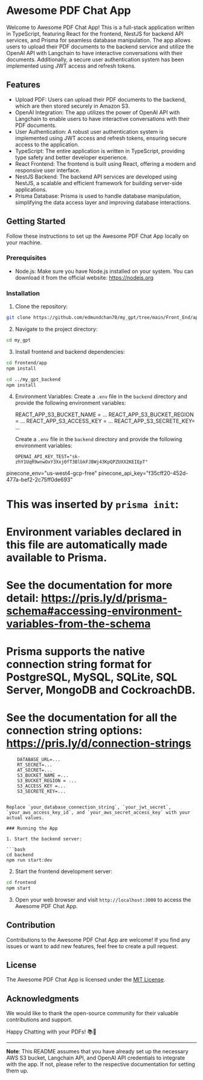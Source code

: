 # Awesome PDF Chat App

Welcome to Awesome PDF Chat App! This is a full-stack application written in TypeScript, featuring React for the frontend, NestJS for backend API services, and Prisma for seamless database manipulation. The app allows users to upload their PDF documents to the backend service and utilize the OpenAI API with Langchain to have interactive conversations with their documents. Additionally, a secure user authentication system has been implemented using JWT access and refresh tokens.

## Features

- Upload PDF: Users can upload their PDF documents to the backend, which are then stored securely in Amazon S3.
- OpenAI Integration: The app utilizes the power of OpenAI API with Langchain to enable users to have interactive conversations with their PDF documents.
- User Authentication: A robust user authentication system is implemented using JWT access and refresh tokens, ensuring secure access to the application.
- TypeScript: The entire application is written in TypeScript, providing type safety and better developer experience.
- React Frontend: The frontend is built using React, offering a modern and responsive user interface.
- NestJS Backend: The backend API services are developed using NestJS, a scalable and efficient framework for building server-side applications.
- Prisma Database: Prisma is used to handle database manipulation, simplifying the data access layer and improving database interactions.

## Getting Started

Follow these instructions to set up the Awesome PDF Chat App locally on your machine.

### Prerequisites

- Node.js: Make sure you have Node.js installed on your system. You can download it from the official website: https://nodejs.org

### Installation

1. Clone the repository:

```bash
git clone https://github.com/edmundchan70/my_gpt/tree/main/Front_End/app
```

2. Navigate to the project directory:

```bash
cd my_gpt
```

3. Install frontend and backend dependencies:

```bash
cd frontend/app
npm install

cd ../my_gpt_backend
npm install
```

4. Environment Variables:
    Create a `.env` file in the `backend` directory and provide the following environment variables:  
     
    REACT_APP_S3_BUCKET_NAME = ...
    REACT_APP_S3_BUCKET_REGION = ...
    REACT_APP_S3_ACCESS_KEY = ...
    REACT_APP_S3_SECRETE_KEY= ...

   Create a `.env` file in the `backend` directory and provide the following environment variables:

   ```plaintext
   OPENAI_API_KEY_TEST="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"
pinecone_env="us-west4-gcp-free"
pinecone_api_key="f35cff20-452d-477a-bef2-2c75ff0de693"

# This was inserted by `prisma init`:
# Environment variables declared in this file are automatically made available to Prisma.
# See the documentation for more detail: https://pris.ly/d/prisma-schema#accessing-environment-variables-from-the-schema

# Prisma supports the native connection string format for PostgreSQL, MySQL, SQLite, SQL Server, MongoDB and CockroachDB.
# See the documentation for all the connection string options: https://pris.ly/d/connection-strings

        DATABASE_URL=...
        RT_SECRET=...
        AT_SECRET=...
        S3_BUCKET_NAME =...
        S3_BUCKET_REGION = ...
        S3_ACCESS_KEY =...
        S3_SECRETE_KEY=...

   ```

   Replace `your_database_connection_string`, `your_jwt_secret`, `your_aws_access_key_id`, and `your_aws_secret_access_key` with your actual values.

### Running the App

1. Start the backend server:

```bash
cd backend
npm run start:dev
```

2. Start the frontend development server:

```bash
cd frontend
npm start
```

3. Open your web browser and visit `http://localhost:3000` to access the Awesome PDF Chat App.

## Contribution

Contributions to the Awesome PDF Chat App are welcome! If you find any issues or want to add new features, feel free to create a pull request.

## License

The Awesome PDF Chat App is licensed under the [MIT License](LICENSE).

## Acknowledgments

We would like to thank the open-source community for their valuable contributions and support.

Happy Chatting with your PDFs! 📚💬

---

**Note**: This README assumes that you have already set up the necessary AWS S3 bucket, Langchain API, and OpenAI API credentials to integrate with the app. If not, please refer to the respective documentation for setting them up.